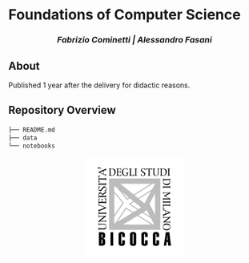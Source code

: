 # Foundations of Computer Science

<h3 align="center"><i>Fabrizio Cominetti | Alessandro Fasani</i></h3>

## About

Published 1 year after the delivery for didactic reasons.

## Repository Overview

```
├── README.md
├── data
└── notebooks
```

<p align="center"><img src="../images/unimib-gray.png" width="200"/></p>